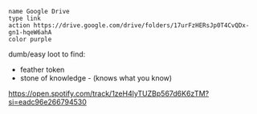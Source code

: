 ```button
name Google Drive
type link
action https://drive.google.com/drive/folders/17urFzHERsJp0T4CvQDx-gn1-hqeW6ahA
color purple
```


dumb/easy loot to find:

- feather token
- stone of knowledge - (knows what you know)


https://open.spotify.com/track/1zeH4lyTUZBp567d6K6zTM?si=eadc96e266794530